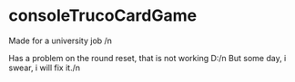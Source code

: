 # consoleTrucoCardGame
Made for a university job /n

Has a problem on the round reset, that is not working D:/n
But some day, i swear, i will fix it./n
